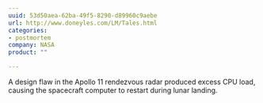 ```yaml
---
uuid: 53d50aea-62ba-49f5-8290-d89960c9aebe
url: http://www.doneyles.com/LM/Tales.html
categories:
- postmortem
company: NASA
product: ""

---
```


A design flaw in the Apollo 11 rendezvous radar produced excess CPU load, causing the spacecraft computer to restart during lunar landing.
